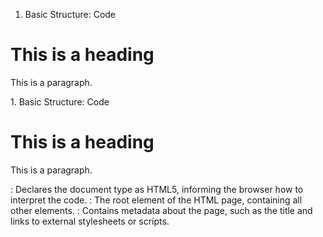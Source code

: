 1. Basic Structure:
Code
<!DOCTYPE html>
<html>
  <head>
    <title>Page Title</title>
  </head>
  <body>
    <h1>This is a heading</h1>
    <p>This is a paragraph.</p>
  </body>
</html>1. Basic Structure:
Code

<!DOCTYPE html>
<html>
  <head>
    <title>Page Title</title>
  </head>
  <body>
    <h1>This is a heading</h1>
    <p>This is a paragraph.</p>
  </body>
</html>
<!DOCTYPE html>: Declares the document type as HTML5, informing the browser how to interpret the code. 
<html>: The root element of the HTML page, containing all other elements. 
<head>: Contains metadata about the page, such as the title and links to external stylesheets or scripts. 
<title>: Specifies the title that appears in the browser's title bar or tab. 
<body>: Contains the visible content of the page, including text, images, and other elements. 
Tags: HTML uses tags to define elements. For example, <h1> defines a level 1 heading, <p> defines a paragraph, and <a> defines a hyperlink. 
2. Common Elements:
Headings: <h1>, <h2>, <h3>, <h4>, <h5>, <h6> - Define different levels of headings. 
Paragraphs: <p> - Defines a block of text. 
Links: <a> - Creates hyperlinks to other web pages or sections within the same page. 
Images: <img> - Embeds images into the page. 
Lists: <ul> (unordered list), <ol> (ordered list), <li> (list item) - Creates lists of items. 
Tables: <table>, <tr> (table row), <td> (table cell) - Creates tables for organizing data. 
Forms: <form>, <input>, <textarea>, <select> - Creates interactive forms for user input. 
Divs and Spans: <div> (block-level element), <span> (inline element) - Used for structuring and styling content. 




